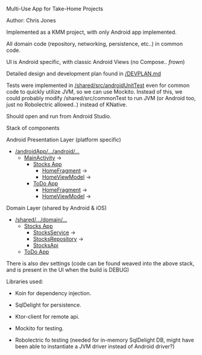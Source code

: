 Multi-Use App for Take-Home Projects

Author: Chris Jones

Implemented as a KMM project, with only Android app implemented.

All domain code (repository, networking, persistence, etc..) in common code.

UI is Android specific, with classic Android Views (no Compose.. *frown*)

Detailed design and development plan found in [/DEVPLAN.md](DEVPLAN-STOCKS.md)

Tests were implemented in [/shared/src/androidUnitTest](/shared/src/androidUnitTest) even for common code to quickly utilize JVM, so we can use Mockito.
Instead of this, we could probably modify /shared/src/commonTest to run JVM (or Android too, just no Robolectric allowed..) instead of KNative.

Should open and run from Android Studio.

Stack of components

Android Presentation Layer (platform specific)
* [/androidApp/.../android/...](/androidApp/src/main/java/com/kotlineering/interview/android)
  + [MainActivity](/androidApp/src/main/java/com/kotlineering/interview/android/MainActivity.kt) ->
    - [Stocks App](/androidApp/src/main/java/com/kotlineering/interview/android/ui/stocks)
      + [HomeFragment](/androidApp/src/main/java/com/kotlineering/interview/android/ui/stocks/StocksHomeFragment.kt) ->
      + [HomeViewModel](/androidApp/src/main/java/com/kotlineering/interview/android/ui/stocks/StocksViewModel.kt) ->
    - [ToDo App](/androidApp/src/main/java/com/kotlineering/interview/android/ui/todo)
      + [HomeFragment](/androidApp/src/main/java/com/kotlineering/interview/android/ui/todo/ToDoHomeFragment.kt) ->
      + [HomeViewModel](/androidApp/src/main/java/com/kotlineering/interview/android/ui/todo/ToDoHomeViewModel.kt) ->

Domain Layer (shared by Android & iOS)
* [/shared/.../domain/...](/shared/src/commonMain/kotlin/com/kotlineering/interview/domain)
  + [Stocks App](/shared/src/commonMain/kotlin/com/kotlineering/interview/domain/stocks)
    - [StocksService](/shared/src/commonMain/kotlin/com/kotlineering/interview/domain/stocks/StocksService.kt) ->
    - [StocksRepository](/shared/src/commonMain/kotlin/com/kotlineering/interview/domain/stocks/StocksRepository.kt) ->
    - [StocksApi](/shared/src/commonMain/kotlin/com/kotlineering/interview/domain/stocks/StocksApi.kt)
  + [ToDo App](/shared/src/commonMain/kotlin/com/kotlineering/interview/domain/stocks)

There is also dev settings (code can be found weaved into the above stack, and is present in the UI when the build is DEBUG)

Libraries used:
- Koin for dependency injection.
- SqlDelight for persistence.
- Ktor-client for remote api.

- Mockito for testing.
- Robolectric fo testing (needed for in-memory SqlDelight DB, might have been able to instantiate a JVM driver instead of Android driver?)
